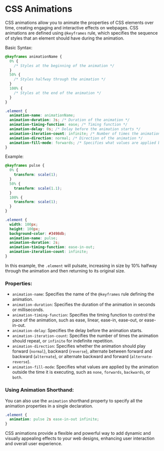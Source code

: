# CSS Animations


CSS animations allow you to animate the properties of CSS elements over time, creating engaging and interactive effects on webpages. CSS animations are defined using `@keyframes` rule, which specifies the sequence of styles that an element should have during the animation.

Basic Syntax:

```css
@keyframes animationName {
  0% {
    /* Styles at the beginning of the animation */
  }
  50% {
    /* Styles halfway through the animation */
  }
  100% {
    /* Styles at the end of the animation */
  }
}

.element {
  animation-name: animationName;
  animation-duration: 3s; /* Duration of the animation */
  animation-timing-function: ease; /* Timing function */
  animation-delay: 0s; /* Delay before the animation starts */
  animation-iteration-count: infinite; /* Number of times the animation should repeat */
  animation-direction: normal; /* Direction of the animation */
  animation-fill-mode: forwards; /* Specifies what values are applied by the animation outside the time it is executing */
}
```

Example:

```css
@keyframes pulse {
  0% {
    transform: scale(1);
  }
  50% {
    transform: scale(1.1);
  }
  100% {
    transform: scale(1);
  }
}

.element {
  width: 100px;
  height: 100px;
  background-color: #3498db;
  animation-name: pulse;
  animation-duration: 2s;
  animation-timing-function: ease-in-out;
  animation-iteration-count: infinite;
}
```

In this example, the `.element` will pulsate, increasing in size by 10% halfway through the animation and then returning to its original size.

### Properties:
- `animation-name`: Specifies the name of the `@keyframes` rule defining the animation.
- `animation-duration`: Specifies the duration of the animation in seconds or milliseconds.
- `animation-timing-function`: Specifies the timing function to control the pace of the animation, such as ease, linear, ease-in, ease-out, or ease-in-out.
- `animation-delay`: Specifies the delay before the animation starts.
- `animation-iteration-count`: Specifies the number of times the animation should repeat, or `infinite` for indefinite repetition.
- `animation-direction`: Specifies whether the animation should play forward (`normal`), backward (`reverse`), alternate between forward and backward (`alternate`), or alternate backward and forward (`alternate-reverse`).
- `animation-fill-mode`: Specifies what values are applied by the animation outside the time it is executing, such as `none`, `forwards`, `backwards`, or `both`.

### Using Animation Shorthand:
You can also use the `animation` shorthand property to specify all the animation properties in a single declaration.

```css
.element {
  animation: pulse 2s ease-in-out infinite;
}
```

CSS animations provide a flexible and powerful way to add dynamic and visually appealing effects to your web designs, enhancing user interaction and overall user experience.